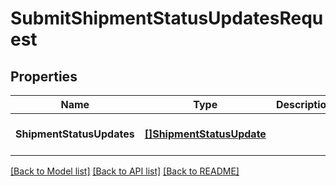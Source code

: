 # SubmitShipmentStatusUpdatesRequest

## Properties
Name | Type | Description | Notes
------------ | ------------- | ------------- | -------------
**ShipmentStatusUpdates** | [**[]ShipmentStatusUpdate**](ShipmentStatusUpdate.md) |  | [optional] [default to null]

[[Back to Model list]](../README.md#documentation-for-models) [[Back to API list]](../README.md#documentation-for-api-endpoints) [[Back to README]](../README.md)

